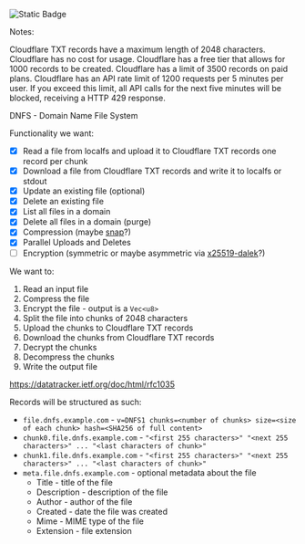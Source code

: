 ![Static Badge](https://img.shields.io/badge/unsafe-forbidden-red)

Notes:

Cloudflare TXT records have a maximum length of 2048 characters.
Cloudflare has no cost for usage.
Cloudflare has a free tier that allows for 1000 records to be created.
Cloudflare has a limit of 3500 records on paid plans.
Cloudflare has an API rate limit of 1200 requests per 5 minutes per user.
    If you exceed this limit, all API calls for the next five minutes will be blocked, receiving a HTTP 429 response.

DNFS - Domain Name File System

Functionality we want:
- [x] Read a file from localfs and upload it to Cloudflare TXT records
    one record per chunk
- [x] Download a file from Cloudflare TXT records and write it to localfs or stdout
- [x] Update an existing file (optional)
- [x] Delete an existing file
- [x] List all files in a domain
- [x] Delete all files in a domain (purge)
- [x] Compression (maybe [snap](https://crates.io/crates/snap)?)
- [x] Parallel Uploads and Deletes
- [ ] Encryption (symmetric or maybe asymmetric via [x25519-dalek](https://crates.io/crates/x25519-dalek)?)

We want to:
1. Read an input file
2. Compress the file
3. Encrypt the file - output is a `Vec<u8>`
4. Split the file into chunks of 2048 characters
5. Upload the chunks to Cloudflare TXT records
6. Download the chunks from Cloudflare TXT records
7. Decrypt the chunks
8. Decompress the chunks
9. Write the output file

https://datatracker.ietf.org/doc/html/rfc1035

Records will be structured as such:
* `file.dnfs.example.com` - `v=DNFS1 chunks=<number of chunks> size=<size of each chunk> hash=<SHA256 of full content>`
* `chunk0.file.dnfs.example.com` - `"<first 255 characters>" "<next 255 characters>" ... "<last characters of chunk>"`
* `chunk1.file.dnfs.example.com` - `"<first 255 characters>" "<next 255 characters>" ... "<last characters of chunk>"`
* `meta.file.dnfs.example.com` - optional metadata about the file
    * Title - title of the file
    * Description - description of the file
    * Author - author of the file
    * Created - date the file was created
    * Mime - MIME type of the file
    * Extension - file extension
